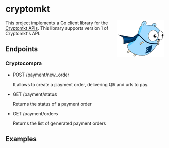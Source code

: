 # cryptomkt

<img align="right" width="150" src="gopher.png">


This project implements a Go client library for the [Cryptomkt APIs](https://developers.cryptomkt.com).
This library supports version 1 of Cryptomkt's API.

## Endpoints

### Cryptocompra

- POST /payment/new_order

   It allows to create a payment order, delivering QR and urls to pay.

- GET /payment/status


   Returns the status of a payment order

- GET /payment/orders

   Returns the list of generated payment orders

## Examples